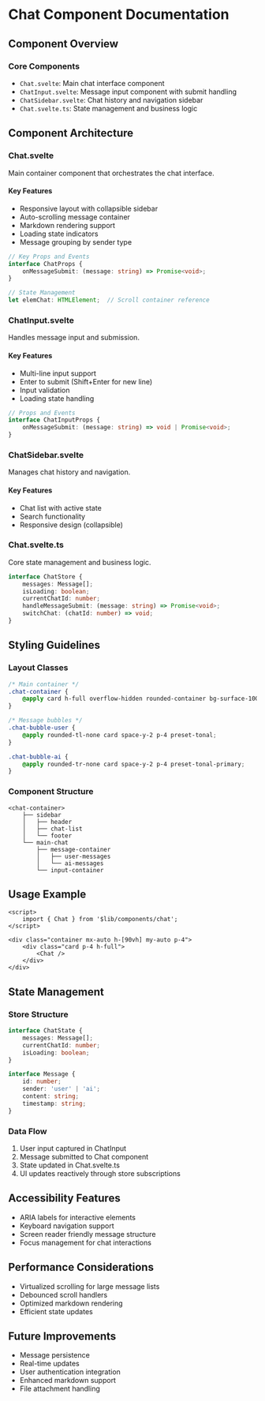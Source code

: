 # Chat Component Documentation

## Component Overview

### Core Components
- `Chat.svelte`: Main chat interface component
- `ChatInput.svelte`: Message input component with submit handling
- `ChatSidebar.svelte`: Chat history and navigation sidebar
- `Chat.svelte.ts`: State management and business logic

## Component Architecture

### Chat.svelte
Main container component that orchestrates the chat interface.

#### Key Features
- Responsive layout with collapsible sidebar
- Auto-scrolling message container
- Markdown rendering support
- Loading state indicators
- Message grouping by sender type

```typescript
// Key Props and Events
interface ChatProps {
    onMessageSubmit: (message: string) => Promise<void>;
}

// State Management
let elemChat: HTMLElement;  // Scroll container reference
```

### ChatInput.svelte
Handles message input and submission.

#### Key Features
- Multi-line input support
- Enter to submit (Shift+Enter for new line)
- Input validation
- Loading state handling

```typescript
// Props and Events
interface ChatInputProps {
    onMessageSubmit: (message: string) => void | Promise<void>;
}
```

### ChatSidebar.svelte
Manages chat history and navigation.

#### Key Features
- Chat list with active state
- Search functionality
- Responsive design (collapsible)

### Chat.svelte.ts
Core state management and business logic.

```typescript
interface ChatStore {
    messages: Message[];
    isLoading: boolean;
    currentChatId: number;
    handleMessageSubmit: (message: string) => Promise<void>;
    switchChat: (chatId: number) => void;
}
```

## Styling Guidelines

### Layout Classes
```css
/* Main container */
.chat-container {
    @apply card h-full overflow-hidden rounded-container bg-surface-100-900;
}

/* Message bubbles */
.chat-bubble-user {
    @apply rounded-tl-none card space-y-2 p-4 preset-tonal;
}

.chat-bubble-ai {
    @apply rounded-tr-none card space-y-2 p-4 preset-tonal-primary;
}
```

### Component Structure
```
<chat-container>
    ├── sidebar
    │   ├── header
    │   ├── chat-list
    │   └── footer
    └── main-chat
        ├── message-container
        │   ├── user-messages
        │   └── ai-messages
        └── input-container
```

## Usage Example

```svelte
<script>
    import { Chat } from '$lib/components/chat';
</script>

<div class="container mx-auto h-[90vh] my-auto p-4">
    <div class="card p-4 h-full">
        <Chat />
    </div>
</div>
```

## State Management

### Store Structure
```typescript
interface ChatState {
    messages: Message[];
    currentChatId: number;
    isLoading: boolean;
}

interface Message {
    id: number;
    sender: 'user' | 'ai';
    content: string;
    timestamp: string;
}
```

### Data Flow
1. User input captured in ChatInput
2. Message submitted to Chat component
3. State updated in Chat.svelte.ts
4. UI updates reactively through store subscriptions

## Accessibility Features
- ARIA labels for interactive elements
- Keyboard navigation support
- Screen reader friendly message structure
- Focus management for chat interactions

## Performance Considerations
- Virtualized scrolling for large message lists
- Debounced scroll handlers
- Optimized markdown rendering
- Efficient state updates

## Future Improvements
- Message persistence
- Real-time updates
- User authentication integration
- Enhanced markdown support
- File attachment handling